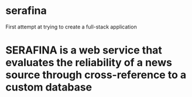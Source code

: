 # serafina
First attempt at trying to create a full-stack application

<h1>SERAFINA is a web service that evaluates the reliability of a news source through cross-reference to a custom database</h1>
